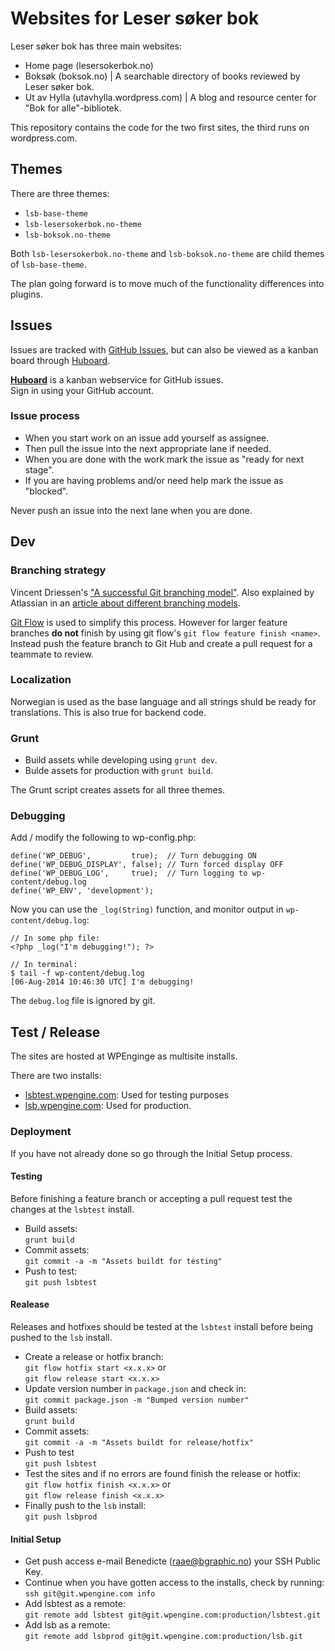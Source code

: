 # Websites for Leser søker bok
Leser søker bok has three main websites:
* Home page (lesersokerbok.no)
* Boksøk (boksok.no) | A searchable directory of books reviewed by Leser søker bok.
* Ut av Hylla (utavhylla.wordpress.com) | A blog and resource center for "Bok for alle"-bibliotek.

This repository contains the code for the two first sites, the third runs on wordpress.com.

## Themes
There are three themes: 
* `lsb-base-theme`
* `lsb-lesersokerbok.no-theme`
* `lsb-boksok.no-theme`

Both `lsb-lesersokerbok.no-theme` and `lsb-boksok.no-theme` are child themes of `lsb-base-theme`.

The plan going forward is to move much of the functionality differences into plugins.

## Issues
Issues are tracked with [GitHub Issues](https://github.com/lesersokerbok/lsb-wordpress-themes/issues), but can also be viewed as a kanban board through [Huboard](https://huboard.com/lesersokerbok/lsb-wordpress-themes#/).

**[Huboard](https://huboard.com)**
is a kanban webservice for GitHub issues.  
Sign in using your GitHub account.

### Issue process
* When you start work on an issue add yourself as assignee. 
* Then pull the issue into the next appropriate lane if needed.
* When you are done with the work mark the issue as "ready for next stage".
* If you are having problems and/or need help mark the issue as "blocked".

Never push an issue into the next lane when you are done.

## Dev

### Branching strategy
Vincent Driessen's ["A successful Git branching model"](http://nvie.com/posts/a-successful-git-branching-model/). Also explained by Atlassian in an [article about different branching models](https://www.atlassian.com/git/tutorials/comparing-workflows/gitflow-workflow).

[Git Flow](https://github.com/nvie/gitflow) is used to simplify this process. However for larger feature branches **do not** finish by using git flow's `git flow feature finish <name>`. Instead push the feature branch to Git Hub and create a pull request for a teammate to review.

### Localization
Norwegian is used as the base language and all strings shuld be ready for translations. This is also true for backend code.

### Grunt
* Build assets while developing using `grunt dev`.
* Bulde assets for production with `grunt build`.

The Grunt script creates assets for all three themes.

### Debugging

Add / modify the following to wp-config.php:

```
define('WP_DEBUG',         true);  // Turn debugging ON
define('WP_DEBUG_DISPLAY', false); // Turn forced display OFF
define('WP_DEBUG_LOG',     true);  // Turn logging to wp-content/debug.log
define('WP_ENV', 'development');
```

Now you can use the ```_log(String)``` function, and monitor output in ```wp-content/debug.log```:

```
// In some php file:
<?php _log("I'm debugging!"); ?>

// In terminal:
$ tail -f wp-content/debug.log
[06-Aug-2014 10:46:30 UTC] I'm debugging!
```

The ```debug.log``` file is ignored by git.

## Test / Release
The sites are hosted at WPEnginge as multisite installs.

There are two installs:
* [lsbtest.wpengine.com](http://lsbtest.wpengine.com/): Used for testing purposes
* [lsb.wpengine.com](http://lsb.wpengine.com/): Used for production.

### Deployment
If you have not already done so go through the Initial Setup process.

#### Testing
Before finishing a feature branch or accepting a pull request test 
the changes at the `lsbtest` install.
* Build assets:  
`grunt build`
* Commit assets:  
`git commit -a -m "Assets buildt for testing"`
* Push to test:  
`git push lsbtest`

#### Realease
Releases and hotfixes should be tested at the `lsbtest` install before being
pushed to the `lsb` install.
* Create a release or hotfix branch:  
`git flow hotfix start <x.x.x>` or  
`git flow release start <x.x.x>`
* Update version number in `package.json` and check in:  
`git commit package.json -m "Bumped version number"`  
* Build assets:  
`grunt build`
* Commit assets:  
`git commit -a -m "Assets buildt for release/hotfix"`
* Push to test  
`git push lsbtest`
* Test the sites and if no errors are found finish the release or hotfix:  
`git flow hotfix finish <x.x.x>` or  
`git flow release finish <x.x.x>`
* Finally push to the `lsb` install:  
`git push lsbprod`

#### Initial Setup  
* Get push access e-mail Benedicte (raae@bgraphic.no) your SSH Public Key.
* Continue when you have gotten access to the installs, check by running:  
`ssh git@git.wpengine.com info`
* Add lsbtest as a remote:  
`git remote add lsbtest git@git.wpengine.com:production/lsbtest.git`
* Add lsb as a remote:  
`git remote add lsbprod git@git.wpengine.com:production/lsb.git`